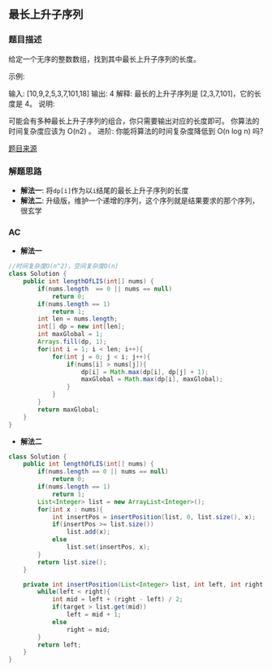 ## 最长上升子序列

### 题目描述

给定一个无序的整数数组，找到其中最长上升子序列的长度。

示例:

输入: [10,9,2,5,3,7,101,18]
输出: 4 
解释: 最长的上升子序列是 [2,3,7,101]，它的长度是 4。
说明:

可能会有多种最长上升子序列的组合，你只需要输出对应的长度即可。
你算法的时间复杂度应该为 O(n2) 。
进阶: 你能将算法的时间复杂度降低到 O(n log n) 吗?

[题目来源](https://leetcode-cn.com/problems/longest-increasing-subsequence)

### 解题思路

* **解法一**: 将`dp[i]`作为以`i`结尾的最长上升子序列的长度
* **解法二**: 升级版，维护一个递增的序列，这个序列就是结果要求的那个序列，很玄学

### AC

* **解法一**

```java
//时间复杂度O(n^2)，空间复杂度O(n)
class Solution {
    public int lengthOfLIS(int[] nums) {
        if(nums.length  == 0 || nums == null)
            return 0;
        if(nums.length == 1)
            return 1;
        int len = nums.length;
        int[] dp = new int[len];
        int maxGlobal = 1;
        Arrays.fill(dp, 1);
        for(int i = 1; i < len; i++){
            for(int j = 0; j < i; j++){
                if(nums[i] > nums[j]){
                    dp[i] = Math.max(dp[i], dp[j] + 1);
                    maxGlobal = Math.max(dp[i], maxGlobal);
                }
            }
        }
        return maxGlobal;
    }
}
```

* **解法二**

```java
class Solution {
    public int lengthOfLIS(int[] nums) {
        if(nums.length == 0 || nums == null)
            return 0;
        if(nums.length == 1)
            return 1;
        List<Integer> list = new ArrayList<Integer>();
        for(int x : nums){
            int insertPos = insertPosition(list, 0, list.size(), x);
            if(insertPos >= list.size())
                list.add(x);
            else
                list.set(insertPos, x);
        }
        return list.size();
    }

    private int insertPosition(List<Integer> list, int left, int right, int target){
        while(left < right){
            int mid = left + (right - left) / 2;
            if(target > list.get(mid))
                left = mid + 1;
            else
                right = mid;
        }
        return left;
    }
}
```